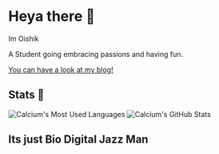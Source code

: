 # Heya there 👋

Im Oishik

A Student going embracing passions and having fun. 

[You can have a look at my blog!](https://the-calcium-blog.vercel.app/)


## Stats 🔽

![Calcium's Most Used Languages](https://github-readme-stats.vercel.app/api/top-langs/?username=Calcium3D&theme=dark&layout=compact&langs_count=8&card_width=188)
![Calcium's GitHub Stats](https://github-readme-stats.vercel.app/api?username=Calcium3D&theme=dark&layout=compact&show_icons=true&count_private=true&line_height=24)


## Its just Bio Digital Jazz Man
